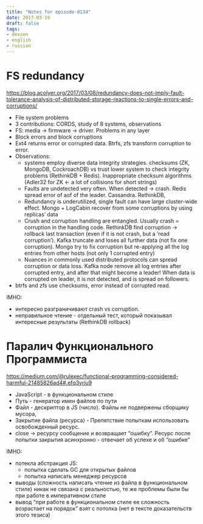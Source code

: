 ```yaml
---
title: "Notes for episode-0134"
date: 2017-03-19
draft: false
tags:
- devzen
- english
- russian
---
```


# FS redundancy
https://blog.acolyer.org/2017/03/08/redundancy-does-not-imply-fault-tolerance-analysis-of-distributed-storage-reactions-to-single-errors-and-corruptions/

- File system problems
- 3 contributions: CORDS, study of 8 systems, observations
- FS: media -> firmware -> driver. Problems in any layer
- Block errors and block corruptions
- Ext4 returns error or corrupted data. Btrfs, zfs transform corruption to error. 
- Observations:
    - systems employ diverse data integrity strategies. checksums (ZK, MongoDB, CockroachDB) vs trust lower system to check integrity problems (RethinkDB + Redis). Inappropriate checksum algorithms (Adler32 for ZK <- a lot of collisions for short strings)
    - Faults are undetected very often. When detected -> crash. Redis spread error of aof of the leader. Cassandra. RethinkDB,
    - Redundancy is underutilized, single fault can have large cluster-wide effect. Mongo + LogCabin recover from some corruptions by using replicas’ data
    - Crush and corruption handling are entangled. Usually crash = corruption in the handling code. RethinkDB find corruption -> rollback last transaction (even if it is not crash, but a ‘read corruption’). Kafka truncate and loses all further data (not fix one corruption). Mongo try to fix corruption but re-applying all the log entries from other hosts (not only 1 corrupted entry)
    - Nuances in commonly used distributed protocols can spread corruption or data loss. Kafka node remove all log entries after corrupted entry, and after that might become a leader! When data is corrupted on leader, it is not detected, and is spread on followers.
- btrfs and zfs use checksums, error instead of corrupted read.

IMHO: 

- интересно разграничивают crash vs corruption.
- неправильное чтение - отдельный тест, который показывал интересные результаты (RethinkDB rollback)



# Паралич Функционального Программиста
https://medium.com/@rulexec/functional-programming-considered-harmful-21485826ad4#.efq3yriu9

- JavaScript - в функциональном стиле
- Путь - генератор имен файлов по пути
- Файл - дескриптор в JS (число). Файлы не подвержены сборщику мусора, 
- Закрытие файла (ресурса) - Препятствие попыткам использовать освобожденный ресурс.
- close -> ресурсу сообщение и возвращает “ошибку”. Ресурс после попытки закрытия асинхронно - отвечает об успехе и об “ошибке”

IMHO: 

 - потекла абстракция JS:
   - попытка сделать GC для открытых файлов
   - попытка написать менеджер ресурсов
 - выводы (сложность написать чтение из файла в функциональном стиле) никак не связана с реальностью, те же проблемы были бы при работе в императивном стиле
 - вывод “при работе в функциональном стиле ее сложность возрастает на порядок” взят с потолка (нет в тексте доказательств этого тезиса)
